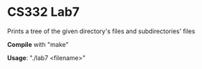 # CS332 Lab7

Prints a tree of the given directory's files and subdirectories' files

**Compile** with "make"

**Usage**: "./lab7 \<filename>"
